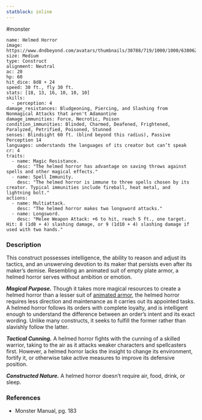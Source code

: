 ```yaml
---
statblock: inline
---
```

 #monster 

```statblock
name: Helmed Horror
image: https://www.dndbeyond.com/avatars/thumbnails/30788/719/1000/1000/638062180166404293.png
size: Medium
type: Construct
alignment: Neutral
ac: 20
hp: 60
hit_dice: 8d8 + 24
speed: 30 ft., fly 30 ft.
stats: [18, 13, 16, 10, 10, 10]
skills:
  - perception: 4
damage_resistances: Bludgeoning, Piercing, and Slashing from Nonmagical Attacks that aren't Adamantine
damage_immunities: Force, Necrotic, Poison
condition_immunities: Blinded, Charmed, Deafened, Frightened, Paralyzed, Petrified, Poisoned, Stunned
senses: Blindsight 60 ft. (blind beyond this radius), Passive Perception 14
languages: understands the languages of its creator but can’t speak
cr: 4
traits:
  - name: Magic Resistance.
    desc: "The helmed horror has advantage on saving throws against spells and other magical effects."
  - name: Spell Immunity.
    desc: "The helmed horror is immune to three spells chosen by its creator. Typical immunities include fireball, heat metal, and lightning bolt."
actions:
  - name: Multiattack.
    desc: "The helmed horror makes two longsword attacks."
  - name: Longsword.
    desc: "Melee Weapon Attack: +6 to hit, reach 5 ft., one target. Hit: 8 (1d8 + 4) slashing damage, or 9 (1d10 + 4) slashing damage if used with two hands."
```

### Description

This construct possesses intelligence, the ability to reason and adjust its tactics, and an unswerving devotion to its maker that persists even after its maker’s demise. Resembling an animated suit of empty plate armor, a helmed horror serves without ambition or emotion.

_**Magical Purpose.**_ Though it takes more magical resources to create a helmed horror than a lesser suit of [animated armor](https://www.dndbeyond.com/monsters/16786-animated-armor), the helmed horror requires less direction and maintenance as it carries out its appointed tasks. A helmed horror follows its orders with complete loyalty, and is intelligent enough to understand the difference between an order’s intent and its exact wording. Unlike many constructs, it seeks to fulfill the former rather than slavishly follow the latter.

_**Tactical Cunning.**_ A helmed horror fights with the cunning of a skilled warrior, taking to the air as it attacks weaker characters and spellcasters first. However, a helmed horror lacks the insight to change its environment, fortify it, or otherwise take active measures to improve its defensive position.

_**Constructed Nature.**_ A helmed horror doesn’t require air, food, drink, or sleep.

### References

* Monster Manual, pg. 183
